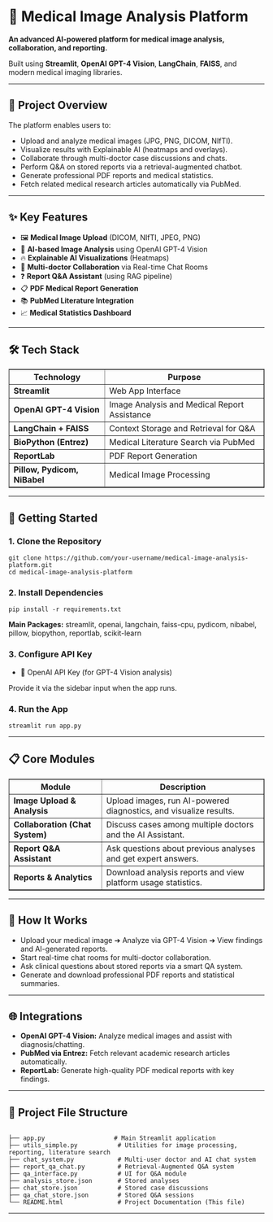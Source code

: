 <!DOCTYPE html>
<html lang="en">
<head>
  <meta charset="UTF-8">
  <title>🏥 Medical Image Analysis Platform</title>
</head>
<body>

<h1>🏥 Medical Image Analysis Platform</h1>
<p><strong>An advanced AI-powered platform for medical image analysis, collaboration, and reporting.</strong></p>

<p>Built using <strong>Streamlit</strong>, <strong>OpenAI GPT-4 Vision</strong>, <strong>LangChain</strong>, <strong>FAISS</strong>, and modern medical imaging libraries.</p>

<hr>

<h2>📌 Project Overview</h2>
<p>The platform enables users to:</p>
<ul>
  <li>Upload and analyze medical images (JPG, PNG, DICOM, NIfTI).</li>
  <li>Visualize results with Explainable AI (heatmaps and overlays).</li>
  <li>Collaborate through multi-doctor case discussions and chats.</li>
  <li>Perform Q&A on stored reports via a retrieval-augmented chatbot.</li>
  <li>Generate professional PDF reports and medical statistics.</li>
  <li>Fetch related medical research articles automatically via PubMed.</li>
</ul>

<hr>

<h2>✨ Key Features</h2>
<ul>
  <li>🖼️ <strong>Medical Image Upload</strong> (DICOM, NIfTI, JPEG, PNG)</li>
  <li>🧠 <strong>AI-based Image Analysis</strong> using OpenAI GPT-4 Vision</li>
  <li>🔥 <strong>Explainable AI Visualizations</strong> (Heatmaps)</li>
  <li>💬 <strong>Multi-doctor Collaboration</strong> via Real-time Chat Rooms</li>
  <li>❓ <strong>Report Q&A Assistant</strong> (using RAG pipeline)</li>
  <li>📋 <strong>PDF Medical Report Generation</strong></li>
  <li>📚 <strong>PubMed Literature Integration</strong></li>
  <li>📈 <strong>Medical Statistics Dashboard</strong></li>
</ul>

<hr>

<h2>🛠 Tech Stack</h2>

<table border="1" cellpadding="6" cellspacing="0">
  <thead>
    <tr>
      <th>Technology</th>
      <th>Purpose</th>
    </tr>
  </thead>
  <tbody>
    <tr>
      <td><strong>Streamlit</strong></td>
      <td>Web App Interface</td>
    </tr>
    <tr>
      <td><strong>OpenAI GPT-4 Vision</strong></td>
      <td>Image Analysis and Medical Report Assistance</td>
    </tr>
    <tr>
      <td><strong>LangChain + FAISS</strong></td>
      <td>Context Storage and Retrieval for Q&A</td>
    </tr>
    <tr>
      <td><strong>BioPython (Entrez)</strong></td>
      <td>Medical Literature Search via PubMed</td>
    </tr>
    <tr>
      <td><strong>ReportLab</strong></td>
      <td>PDF Report Generation</td>
    </tr>
    <tr>
      <td><strong>Pillow, Pydicom, NiBabel</strong></td>
      <td>Medical Image Processing</td>
    </tr>
  </tbody>
</table>

<hr>

<h2>🚀 Getting Started</h2>

<h3>1. Clone the Repository</h3>
<pre><code>git clone https://github.com/your-username/medical-image-analysis-platform.git
cd medical-image-analysis-platform
</code></pre>

<h3>2. Install Dependencies</h3>
<pre><code>pip install -r requirements.txt
</code></pre>

<p><strong>Main Packages:</strong> streamlit, openai, langchain, faiss-cpu, pydicom, nibabel, pillow, biopython, reportlab, scikit-learn</p>

<h3>3. Configure API Key</h3>
<ul>
  <li>🔑 OpenAI API Key (for GPT-4 Vision analysis)</li>
</ul>
<p>Provide it via the sidebar input when the app runs.</p>

<h3>4. Run the App</h3>
<pre><code>streamlit run app.py
</code></pre>

<hr>

<h2>📋 Core Modules</h2>

<table border="1" cellpadding="6" cellspacing="0">
  <thead>
    <tr>
      <th>Module</th>
      <th>Description</th>
    </tr>
  </thead>
  <tbody>
    <tr>
      <td><strong>Image Upload & Analysis</strong></td>
      <td>Upload images, run AI-powered diagnostics, and visualize results.</td>
    </tr>
    <tr>
      <td><strong>Collaboration (Chat System)</strong></td>
      <td>Discuss cases among multiple doctors and the AI Assistant.</td>
    </tr>
    <tr>
      <td><strong>Report Q&A Assistant</strong></td>
      <td>Ask questions about previous analyses and get expert answers.</td>
    </tr>
    <tr>
      <td><strong>Reports & Analytics</strong></td>
      <td>Download analysis reports and view platform usage statistics.</td>
    </tr>
  </tbody>
</table>

<hr>

<h2>🧠 How It Works</h2>
<ul>
  <li>Upload your medical image ➔ Analyze via GPT-4 Vision ➔ View findings and AI-generated reports.</li>
  <li>Start real-time chat rooms for multi-doctor collaboration.</li>
  <li>Ask clinical questions about stored reports via a smart QA system.</li>
  <li>Generate and download professional PDF reports and statistical summaries.</li>
</ul>

<hr>

<h2>🌐 Integrations</h2>
<ul>
  <li><strong>OpenAI GPT-4 Vision:</strong> Analyze medical images and assist with diagnosis/chatting.</li>
  <li><strong>PubMed via Entrez:</strong> Fetch relevant academic research articles automatically.</li>
  <li><strong>ReportLab:</strong> Generate high-quality PDF medical reports with key findings.</li>
</ul>

<hr>

<h2>📎 Project File Structure</h2>

<pre><code>
├── app.py                   # Main Streamlit application
├── utils_simple.py           # Utilities for image processing, reporting, literature search
├── chat_system.py            # Multi-user doctor and AI chat system
├── report_qa_chat.py         # Retrieval-Augmented Q&A system
├── qa_interface.py           # UI for Q&A module
├── analysis_store.json       # Stored analyses
├── chat_store.json           # Stored case discussions
├── qa_chat_store.json        # Stored Q&A sessions
└── README.html               # Project Documentation (This file)
</code></pre>

<hr>



</body>
</html>
